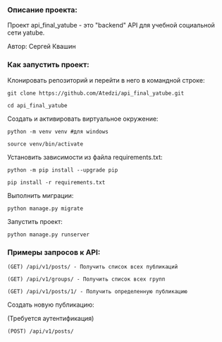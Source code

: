 ### Описание проекта:

Проект api_final_yatube - это "backend" API для учебной социальной сети yatube.

Автор: Сергей Квашин

### Как запустить проект:

Клонировать репозиторий и перейти в него в командной строке:

```
git clone https://github.com/Atedzi/api_final_yatube.git
```

```
cd api_final_yatube
```

Cоздать и активировать виртуальное окружение:

```
python -m venv venv #для windows
```

```
source venv/bin/activate
```

Установить зависимости из файла requirements.txt:

```
python -m pip install --upgrade pip
```

```
pip install -r requirements.txt
```

Выполнить миграции:

```
python manage.py migrate
```

Запустить проект:

```
python manage.py runserver
```

### Примеры запросов к API:

```
(GET) /api/v1/posts/ - Получить список всех публикаций
```

```
(GET) /api/v1/groups/ - Получить список всех групп
```

```
(GET) /api/v1/posts/1/ - Получить определенную публикацию
```


Создать новую публикацию:

(Требуется аутентификация)
```
(POST) /api/v1/posts/
```